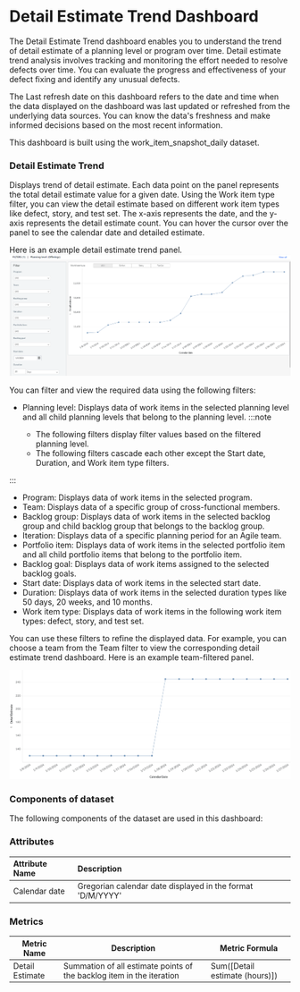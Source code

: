 # Detail Estimate Trend Dashboard

The Detail Estimate Trend dashboard enables you to understand the trend of detail estimate of a planning level or program over time. Detail estimate trend analysis involves tracking and monitoring the effort needed to resolve defects over time. You can evaluate the progress and effectiveness of your defect fixing and identify any unusual defects.

The Last refresh date on this dashboard refers to the date and time when the data displayed on the dashboard was last updated or refreshed from the underlying data sources. You can know the data's freshness and make informed decisions based on the most recent information.

This dashboard is built using the work_item_snapshot_daily dataset.

### Detail Estimate Trend
Displays trend of detail estimate. Each data point on the panel represents the total detail estimate value for a given date. Using the Work item type filter, you can view the detail estimate based on different work item types like defect, story, and test set. The x-axis represents the date, and the y-axis represents the detail estimate count. You can hover the cursor over the panel to see the calendar date and detailed estimate.

Here is an example detail estimate trend panel.
![Detail Estimate Trend panel](../images/detail_estimate_trend.png)

You can filter and view the required data using the following filters:

- Planning level: Displays data of work items in the selected planning level and all child planning levels that belong to the planning level.
:::note

  - The following filters display filter values based on the filtered planning level.
  - The following filters cascade each other except the Start date, Duration, and Work item type filters.

:::
- Program: Displays data of work items in the selected program.
- Team: Displays data of a specific group of cross-functional members.
- Backlog group: Displays data of work items in the selected backlog group and child backlog group that belongs to the backlog group.
- Iteration: Displays data of a specific planning period for an Agile team.
- Portfolio item: Displays data of work items in the selected portfolio item and all child portfolio items that belong to the portfolio item.
- Backlog goal: Displays data of work items assigned to the selected backlog goals.
-  Start date: Displays data of work items in the selected start date.
-  Duration: Displays data of work items in the selected duration types like 50 days, 20 weeks, and 10 months.
-  Work item type: Displays data of work items in the following work item types: defect, story, and test set.

You can use these filters to refine the displayed data. For example, you can choose a team from the Team filter to view the corresponding detail estimate trend dashboard. Here is an example team-filtered panel.

![Detail estimate trend filtered panel](../images/detail_estimate_trend_filtered_panel.png)


### Components of dataset
The following components of the dataset are used in this dashboard: 

### Attributes
| Attribute Name  | Description |
|:-------------|:------------|
|Calendar date|Gregorian calendar date displayed in the format 'D/M/YYYY'|

### Metrics
| Metric Name  | Description |Metric Formula|
|-------------|------------|-------------|
|Detail Estimate|Summation of all estimate points of the backlog item in the iteration|Sum([Detail estimate (hours)])|

